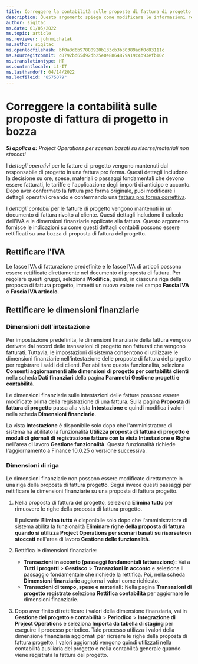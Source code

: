 ```yaml
---
title: Correggere la contabilità sulle proposte di fattura di progetto in bozza
description: Questo argomento spiega come modificare le informazioni relative alla contabilità in una bozza di proposta di fattura.
author: sigitac
ms.date: 01/05/2022
ms.topic: article
ms.reviewer: johnmichalak
ms.author: sigitac
ms.openlocfilehash: bf0a3d6b97880920b133cb3b30389adf0c83111c
ms.sourcegitcommit: c0792bd65d92db25e0e8864879a19c4b93efb10c
ms.translationtype: HT
ms.contentlocale: it-IT
ms.lasthandoff: 04/14/2022
ms.locfileid: "8575079"
---
```

# <a name="correct-the-accounting-on-draft-project-invoice-proposals"></a>Correggere la contabilità sulle proposte di fattura di progetto in bozza

_**Si applica a:** Project Operations per scenari basati su risorse/materiali non stoccati_

I *dettagli operativi* per le fatture di progetto vengono mantenuti dal responsabile di progetto in una fattura pro forma. Questi dettagli includono la decisione su ore, spese, materiali o passaggi fondamentali che devono essere fatturati, le tariffe e l'applicazione degli importi di anticipo e acconto. Dopo aver confermato la fattura pro forma originale, puoi modificare i dettagli operativi creando e confermando una [fattura pro forma correttiva](../proforma-invoicing/corrective-invoices.md).

I *dettagli contabili* per le fatture di progetto vengono mantenuti in un documento di fattura rivolto al cliente. Questi dettagli includono il calcolo dell'IVA e le dimensioni finanziarie applicate alla fattura. Questo argomento fornisce le indicazioni su come questi dettagli contabili possono essere rettificati su una bozza di proposta di fattura del progetto.

## <a name="adjust-sales-tax"></a>Rettificare l'IVA

Le fasce IVA di fatturazione predefinite e le fasce IVA di articoli possono essere rettificate direttamente nel documento di proposta di fattura. Per regolare questi gruppi, seleziona **Modifica**, quindi, in ciascuna riga della proposta di fattura progetto, immetti un nuovo valore nel campo **Fascia IVA** o **Fascia IVA articolo**.

## <a name="adjust-financial-dimensions"></a>Rettificare le dimensioni finanziarie

### <a name="header-dimensions"></a>Dimensioni dell'intestazione

Per impostazione predefinita, le dimensioni finanziarie della fattura vengono derivate dai record delle transazioni di progetto non fatturati che vengono fatturati. Tuttavia, le impostazioni di sistema consentono di utilizzare le dimensioni finanziarie nell'intestazione delle proposte di fattura del progetto per registrare i saldi dei clienti. Per abilitare questa funzionalità, seleziona **Consenti aggiornamenti alle dimensioni di progetto per contabilità clienti** nella scheda **Dati finanziari** della pagina **Parametri Gestione progetti e contabilità**.

Le dimensioni finanziarie sulle intestazioni delle fatture possono essere modificate prima della registrazione di una fattura. Sulla pagina **Proposta di fattura di progetto** passa alla vista **Intestazione** e quindi modifica i valori nella scheda **Dimensioni finanziarie**.

La vista **Intestazione** è disponibile solo dopo che l'amministratore di sistema ha abilitato la funzionalità **Utilizza proposta di fattura di progetto e moduli di giornali di registrazione fatture con la vista Intestazione e Righe** nell'area di lavoro **Gestione funzionalità**. Questa funzionalità richiede l'aggiornamento a Finance 10.0.25 o versione successiva.

### <a name="line-dimensions"></a>Dimensioni di riga

Le dimensioni finanziarie non possono essere modificate direttamente in una riga della proposta di fattura progetto. Segui invece questi passaggi per rettificare le dimensioni finanziarie su una proposta di fattura progetto.

1. Nella proposta di fattura del progetto, seleziona **Elimina tutto** per rimuovere le righe della proposta di fattura progetto.

    Il pulsante **Elimina tutto** è disponibile solo dopo che l'amministratore di sistema abilita la funzionalità **Eliminare righe della proposta di fattura quando si utilizza Project Operations per scenari basati su risorse/non stoccati** nell'area di lavoro **Gestione delle funzionalità**.

2. Rettifica le dimensioni finanziarie:

    - **Transazioni in acconto (passaggi fondamentali fatturazione):** Vai a **Tutti i progetti** \> **Gestisco** \> **Transazioni in acconto** e seleziona il passaggio fondamentale che richiede la rettifica. Poi, nella scheda **Dimensioni finanziarie** aggiorna i valori come richiesto.
    - **Transazioni di tempo, spese e materiali:** Nella pagina **Transazioni di progetto registrate** seleziona **Rettifica contabilità** per aggiornare le dimensioni finanziarie.

3. Dopo aver finito di rettificare i valori della dimensione finanziaria, vai in **Gestione del progetto e contabilità** \> **Periodico** \> **Integrazione di Project Operations** e seleziona **Importa da tabella di staging** per eseguire il processo periodico. Tale processo utilizza i valori della dimensione finanziaria aggiornati per ricreare le righe della proposta di fattura progetto. I valori aggiornati vengono quindi utilizzati nella contabilità ausiliaria del progetto e nella contabilità generale quando viene registrata la fattura del progetto.
